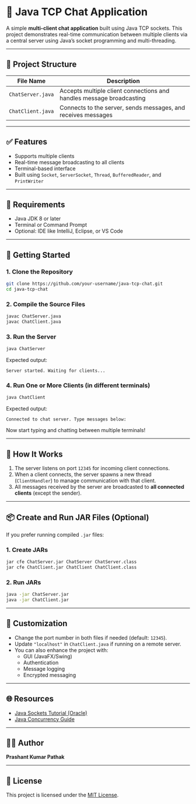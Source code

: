# 💬 Java TCP Chat Application

A simple **multi-client chat application** built using Java TCP sockets. This project demonstrates real-time communication between multiple clients via a central server using Java’s socket programming and multi-threading.

---

## 📁 Project Structure

| File Name         | Description                                                    |
|-------------------|----------------------------------------------------------------|
| `ChatServer.java` | Accepts multiple client connections and handles message broadcasting |
| `ChatClient.java` | Connects to the server, sends messages, and receives messages |

---

## ✅ Features

- Supports multiple clients
- Real-time message broadcasting to all clients
- Terminal-based interface
- Built using `Socket`, `ServerSocket`, `Thread`, `BufferedReader`, and `PrintWriter`

---

## 🔧 Requirements

- Java JDK 8 or later
- Terminal or Command Prompt
- Optional: IDE like IntelliJ, Eclipse, or VS Code

---

## 🚀 Getting Started

### 1. Clone the Repository

```bash
git clone https://github.com/your-username/java-tcp-chat.git
cd java-tcp-chat
```

### 2. Compile the Source Files

```bash
javac ChatServer.java
javac ChatClient.java
```

### 3. Run the Server

```bash
java ChatServer
```

Expected output:

```
Server started. Waiting for clients...
```

### 4. Run One or More Clients (in different terminals)

```bash
java ChatClient
```

Expected output:

```
Connected to chat server. Type messages below:
```

Now start typing and chatting between multiple terminals!

---

## 🔁 How It Works

1. The server listens on port `12345` for incoming client connections.
2. When a client connects, the server spawns a new thread (`ClientHandler`) to manage communication with that client.
3. All messages received by the server are broadcasted to **all connected clients** (except the sender).

---

## 📦 Create and Run JAR Files (Optional)

If you prefer running compiled `.jar` files:

### 1. Create JARs

```bash
jar cfe ChatServer.jar ChatServer ChatServer.class
jar cfe ChatClient.jar ChatClient ChatClient.class
```

### 2. Run JARs

```bash
java -jar ChatServer.jar
java -jar ChatClient.jar
```

---

## 🔄 Customization

- Change the port number in both files if needed (default: `12345`).
- Update `"localhost"` in `ChatClient.java` if running on a remote server.
- You can also enhance the project with:
  - GUI (JavaFX/Swing)
  - Authentication
  - Message logging
  - Encrypted messaging

---

## 🌐 Resources

- [Java Sockets Tutorial (Oracle)](https://docs.oracle.com/javase/tutorial/networking/sockets/)
- [Java Concurrency Guide](https://docs.oracle.com/javase/tutorial/essential/concurrency/)

---

## 👨‍💻 Author

**Prashant Kumar Pathak**

---

## 📄 License

This project is licensed under the [MIT License](LICENSE).

